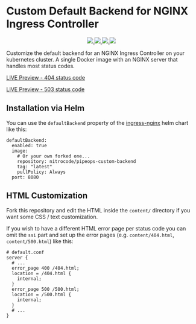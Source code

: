 # Custom Default Backend for NGINX Ingress Controller

<p align="center">
  <a href="https://hub.docker.com/repository/docker/nitrocode/pipeops-custom-backend" alt="Docker Version">
    <img src="https://img.shields.io/docker/v/nitrocode/pipeops-custom-backend?label=version&sort=semver"/>
  </a>
  <a href="https://hub.docker.com/repository/docker/nitrocode/pipeops-custom-backend" alt="Docker Pulls">
    <img src="https://img.shields.io/docker/pulls/nitrocode/pipeops-custom-backend"/>
  </a>
  <a href="https://hub.docker.com/repository/docker/nitrocode/pipeops-custom-backend" alt="Docker Image size">
    <img src="https://img.shields.io/docker/image-size/nitrocode/pipeops-custom-backend?sort=date"/>
  </a>
  <a href="LICENSE" alt="GitHub License">
    <img src="https://img.shields.io/github/license/nitrocode/pipeops-custom-backend?label=license"/>
  </a>
</p>

Customize the default backend for an NGINX Ingress Controller on your kubernetes cluster. A single Docker image with an NGINX server that handles most status codes.

[LIVE Preview - 404 status code](https://billowy-in2-pipeops-3d5d08ea.pipeops.app)

[LIVE Preview - 503 status code](https://billowy-insect-pipeops-3d5d08ea.pipeops.app)

## Installation via Helm
You can use the `defaultBackend` property of the [ingress-nginx](https://github.com/kubernetes/ingress-nginx/tree/main/charts/ingress-nginx) helm chart like this:

```
defaultBackend:
  enabled: true
  image:
    # Or your own forked one...
    repository: nitrocode/pipeops-custom-backend
    tag: "latest"
    pullPolicy: Always
  port: 8080
```

## HTML Customization

Fork this repository and edit the HTML inside the `content/` directory if you want some CSS / text customization.

If you wish to have a different HTML error page per status code you can omit the `ssi` part and set up the error pages (e.g. `content/404.html`, `content/500.html`) like this:

```
# default.conf
server {
  # ...
  error_page 400 /404.html;
  location = /404.html {
    internal;
  }
  error_page 500 /500.html;
  location = /500.html {
    internal;
  }
  # ...
}
```
